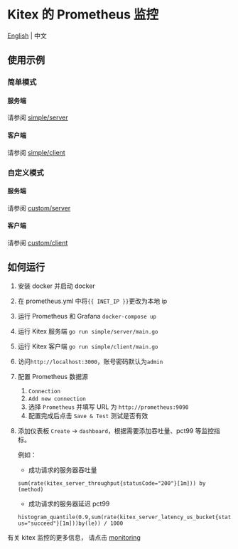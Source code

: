 # Kitex 的 Prometheus 监控

[English](./README.md) | 中文

## 使用示例

### 简单模式

#### 服务端

请参阅 [simple/server](./simple/server)

#### 客户端

请参阅 [simple/client](./simple/client)

### 自定义模式

#### 服务端

请参阅 [custom/server](./custom/server)

#### 客户端

请参阅 [custom/client](./custom/client)

## 如何运行

1.  安装 docker 并启动 docker
2.  在 prometheus.yml 中将`{{ INET_IP }}`更改为本地 ip
3.  运行 Prometheus 和 Grafana
    `docker-compose up`
4.  运行 Kitex 服务端
    `go run simple/server/main.go`
5.  运行 Kitex 客户端
    `go run simple/client/main.go`
6.  访问`http://localhost:3000`，账号密码默认为`admin`
7.  配置 Prometheus 数据源

    1.  `Connection`
    2.  `Add new connection`
    3.  选择 `Prometheus` 并填写 URL 为 `http://prometheus:9090`
    4.  配置完成后点击 `Save & Test` 测试是否有效

8.  添加仪表板 `Create` -> `dashboard`，根据需要添加吞吐量、pct99 等监控指标。

    例如：

    - 成功请求的服务器吞吐量

    `sum(rate(kitex_server_throughput{statusCode="200"}[1m])) by (method)`

    - 成功请求的服务器延迟 pct99

    `histogram_quantile(0.9,sum(rate(kitex_server_latency_us_bucket{status="succeed"}[1m]))by(le)) / 1000`

有关 kitex 监控的更多信息，
请点击 [monitoring](https://www.cloudwego.io/docs/kitex/tutorials/service-governance/monitoring/)
